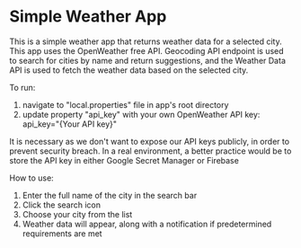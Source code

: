 # Simple Weather App

This is a simple weather app that returns weather data for a selected city. This app uses the OpenWeather free API. 
Geocoding API endpoint is used to search for cities by name and return suggestions, and the Weather Data API is used to fetch the weather data based on the selected city.

To run:
1. navigate to "local.properties" file in app's root directory
2. update property "api_key" with your own OpenWeather API key: api_key="{Your API key}"

It is necessary as we don't want to expose our API keys publicly, in order to prevent security breach. In a real environment, a better practice would be to store the API key in either Google Secret Manager or Firebase

How to use:
1. Enter the full name of the city in the search bar
2. Click the search icon
3. Choose your city from the list
4. Weather data will appear, along with a notification if predetermined requirements are met

